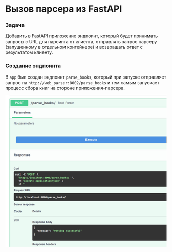 # Вызов парсера из FastAPI

### Задача

Добавить в FastAPI приложение эндпоинт, который будет принимать запросы с URL для парсинга от клиента, отправлять запрос парсеру (запущенному в отдельном контейнере) и возвращать ответ с результатом клиенту.

### Создание эндпоинта

В `app` был создан эндпоинт `parse_books`, который при запуске отправляет запрос на `http://web_parser:8002/parse_books` и тем самым запускает процесс сбора книг на стороне приложения-парсера.

![Database ERD](pics/3.jpg "Database ERD")


